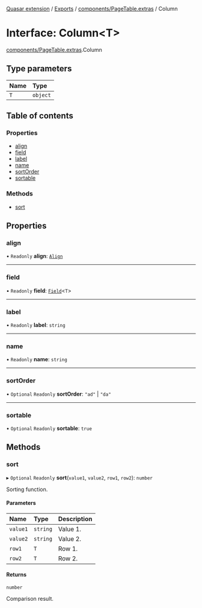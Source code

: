 [Quasar extension](../index.md) / [Exports](../modules.md) / [components/PageTable.extras](../modules/components_PageTable_extras.md) / Column

# Interface: Column<T\>

[components/PageTable.extras](../modules/components_PageTable_extras.md).Column

## Type parameters

| Name | Type |
| :------ | :------ |
| `T` | `object` |

## Table of contents

### Properties

- [align](components_PageTable_extras.Column.md#align)
- [field](components_PageTable_extras.Column.md#field)
- [label](components_PageTable_extras.Column.md#label)
- [name](components_PageTable_extras.Column.md#name)
- [sortOrder](components_PageTable_extras.Column.md#sortorder)
- [sortable](components_PageTable_extras.Column.md#sortable)

### Methods

- [sort](components_PageTable_extras.Column.md#sort)

## Properties

### align

• `Readonly` **align**: [`Align`](../modules/components_PageTable_extras.md#align)

___

### field

• `Readonly` **field**: [`Field`](components_PageTable_extras.Field.md)<`T`\>

___

### label

• `Readonly` **label**: `string`

___

### name

• `Readonly` **name**: `string`

___

### sortOrder

• `Optional` `Readonly` **sortOrder**: ``"ad"`` \| ``"da"``

___

### sortable

• `Optional` `Readonly` **sortable**: ``true``

## Methods

### sort

▸ `Optional` `Readonly` **sort**(`value1`, `value2`, `row1`, `row2`): `number`

Sorting function.

#### Parameters

| Name | Type | Description |
| :------ | :------ | :------ |
| `value1` | `string` | Value 1. |
| `value2` | `string` | Value 2. |
| `row1` | `T` | Row 1. |
| `row2` | `T` | Row 2. |

#### Returns

`number`

Comparison result.
